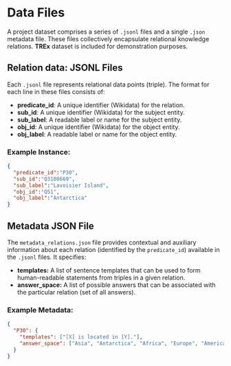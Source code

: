 # Data Files

A project dataset comprises a series of `.jsonl` files and a single `.json` metadata file. These files collectively encapsulate relational knowledge relations. **TREx** dataset is included for demonstration purposes.

## Relation data: JSONL Files

Each `.jsonl` file represents relational data points (triple). The format for each line in these files consists of:

- **predicate_id**: A unique identifier (Wikidata) for the relation.
- **sub_id**: A unique identifier (Wikidata) for the subject entity.
- **sub_label**: A readable label or name for the subject entity.
- **obj_id**: A unique identifier (Wikidata) for the object entity.
- **obj_label**: A readable label or name for the object entity.

### Example Instance:

```json
{
  "predicate_id":"P30",
  "sub_id":"Q3108669",
  "sub_label":"Lavoisier Island",
  "obj_id":"Q51",
  "obj_label":"Antarctica"
}
```

## Metadata JSON File

The `metadata_relations.json` file provides contextual and auxiliary information about each relation (identified by the `predicate_id`) available in the `.jsonl` files. It specifies:

- **templates:** A list of sentence templates that can be used to form human-readable statements from triples in a given relation.
- **answer_space:** A list of possible answers that can be associated with the particular relation (set of all answers).

### Example Metadata:

```json
{
  "P30": {
    "templates": ["[X] is located in [Y]."],
    "answer_space": ["Asia", "Antarctica", "Africa", "Europe", "Americas", "Oceania"]
  }
}
```

